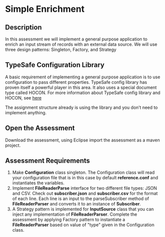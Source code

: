 # Simple Enrichment

## Description
In this assessment we will implement a general purpose application to enrich an input stream of records with an external data source. We will use three design patterns: Singleton, Factory, and Strategy

## TypeSafe Configuration Library
A basic requirement of implementing a general purpose application is to use configuration to pass different properties. TypeSafe config library has proven itself a powerful player in this area. It also uses a special document type called HOCON.
For more information about TypeSafe config library and HOCON, see [here](https://github.com/lightbend/config)

The assignment structure already is using the library and you don’t need to implement anything.

## Open the Assessment
Download the assessment, using Eclipse import the assessment as a maven project.

## Assessment Requirements

1. Make **Configuration** class singleton. The Configuration class will read your configuration file that is in this case by default **reference.conf** and instantiates the variables.
2. Implement **FileReaderParse** interface for two different file types: JSON and CSV. Check out **subscriber.json** and **subscriber.csv** for the format of each line. Each line is an input to the parseSubscriber method of **FileReaderParser** and converts it to an instance of **Subscriber**.
3. A Strategy pattern is implemented for **InputSource** class that you can inject any implementation of **FileReaderParser**. Complete the assessment by applying Factory pattern to instantiate a **FileReaderParser** based on value of "type" given in the Configuration class.
